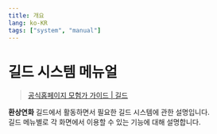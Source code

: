 ```yaml
---
title: 개요
lang: ko-KR
tags: ["system", "manual"]
---
```

# 길드 시스템 메뉴얼
> [공식홈페이지 모험가 가이드 | 길드](https://www.kr.playblackdesert.com/ko-KR/Wiki?wikiNo=55)

**환상연화** 길드에서 활동하면서 필요한 길드 시스템에 관한 설명입니다.\
길드 메뉴별로 각 화면에서 이용할 수 있는 기능에 대해 설명합니다.